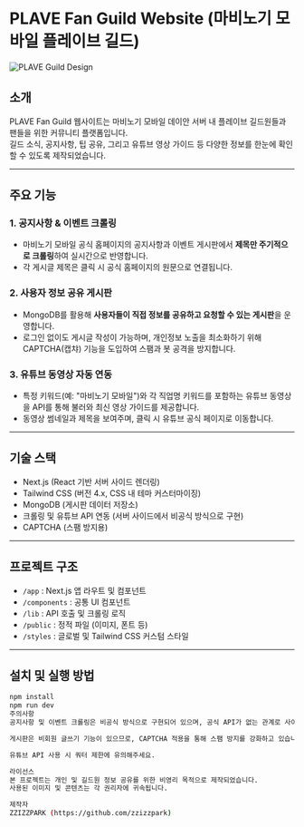 # PLAVE Fan Guild Website (마비노기 모바일 플레이브 길드)

![PLAVE Guild Design](./e4d08a13-031c-44f7-896c-f85a54af0089.png)

## 소개

PLAVE Fan Guild 웹사이트는 마비노기 모바일 데이안 서버 내 플레이브 길드원들과 팬들을 위한 커뮤니티 플랫폼입니다.  
길드 소식, 공지사항, 팁 공유, 그리고 유튜브 영상 가이드 등 다양한 정보를 한눈에 확인할 수 있도록 제작되었습니다.

---

## 주요 기능

### 1. 공지사항 & 이벤트 크롤링  
- 마비노기 모바일 공식 홈페이지의 공지사항과 이벤트 게시판에서 **제목만 주기적으로 크롤링**하여 실시간으로 반영합니다.  
- 각 게시글 제목은 클릭 시 공식 홈페이지의 원문으로 연결됩니다.  

### 2. 사용자 정보 공유 게시판  
- MongoDB를 활용해 **사용자들이 직접 정보를 공유하고 요청할 수 있는 게시판**을 운영합니다.  
- 로그인 없이도 게시글 작성이 가능하며, 개인정보 노출을 최소화하기 위해 CAPTCHA(캡챠) 기능을 도입하여 스팸과 봇 공격을 방지합니다.  

### 3. 유튜브 동영상 자동 연동  
- 특정 키워드(예: "마비노기 모바일")와 각 직업명 키워드를 포함하는 유튜브 동영상을 API를 통해 불러와 최신 영상 가이드를 제공합니다.  
- 동영상 썸네일과 제목을 보여주며, 클릭 시 유튜브 공식 페이지로 이동합니다.

---

## 기술 스택

- Next.js (React 기반 서버 사이드 렌더링)  
- Tailwind CSS (버전 4.x, CSS 내 테마 커스터마이징)  
- MongoDB (게시판 데이터 저장소)  
- 크롤링 및 유튜브 API 연동 (서버 사이드에서 비공식 방식으로 구현)  
- CAPTCHA (스팸 방지용)  

---

## 프로젝트 구조

- `/app` : Next.js 앱 라우트 및 컴포넌트  
- `/components` : 공통 UI 컴포넌트  
- `/lib` : API 호출 및 크롤링 로직  
- `/public` : 정적 파일 (이미지, 폰트 등)  
- `/styles` : 글로벌 및 Tailwind CSS 커스텀 스타일  

---

## 설치 및 실행 방법

```bash
npm install
npm run dev
주의사항
공지사항 및 이벤트 크롤링은 비공식 방식으로 구현되어 있으며, 공식 API가 없는 관계로 사이트 구조 변경 시 크롤링 기능이 영향을 받을 수 있습니다.

게시판은 비회원 글쓰기 기능이 있으므로, CAPTCHA 적용을 통해 스팸 방지를 강화하고 있습니다.

유튜브 API 사용 시 쿼터 제한에 유의해주세요.

라이선스
본 프로젝트는 개인 및 길드원 정보 공유를 위한 비영리 목적으로 제작되었습니다.
사용된 이미지 및 콘텐츠는 각 권리자에 귀속됩니다.

제작자
ZZIZZPARK (https://github.com/zzizzpark)
